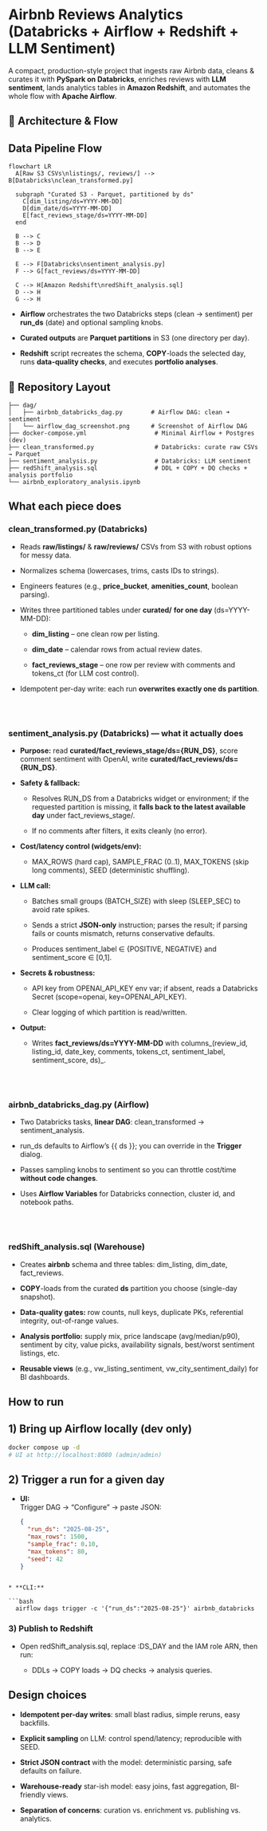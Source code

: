 Airbnb Reviews Analytics (Databricks + Airflow + Redshift + LLM Sentiment)
==========================================================================

A compact, production-style project that ingests raw Airbnb data, cleans & curates it with **PySpark on Databricks**, enriches reviews with **LLM sentiment**, lands analytics tables in **Amazon Redshift**, and automates the whole flow with **Apache Airflow**.

🧭 Architecture & Flow
-------------------

## Data Pipeline Flow

```mermaid
flowchart LR
  A[Raw S3 CSVs\nlistings/, reviews/] --> B[Databricks\nclean_transformed.py]

  subgraph "Curated S3 - Parquet, partitioned by ds"
    C[dim_listing/ds=YYYY-MM-DD]
    D[dim_date/ds=YYYY-MM-DD]
    E[fact_reviews_stage/ds=YYYY-MM-DD]
  end

  B --> C
  B --> D
  B --> E

  E --> F[Databricks\nsentiment_analysis.py]
  F --> G[fact_reviews/ds=YYYY-MM-DD]

  C --> H[Amazon Redshift\nredShift_analysis.sql]
  D --> H
  G --> H
```

*   **Airflow** orchestrates the two Databricks steps (clean → sentiment) per **run\_ds** (date) and optional sampling knobs.
    
*   **Curated outputs** are **Parquet partitions** in S3 (one directory per day).
    
*   **Redshift** script recreates the schema, **COPY**\-loads the selected day, runs **data-quality checks**, and executes **portfolio analyses**.
    

📁 Repository Layout
-----------------

```text
├── dag/
│   ├── airbnb_databricks_dag.py        # Airflow DAG: clean ➜ sentiment
│   └── airflow_dag_screenshot.png      # Screenshot of Airflow DAG
├── docker-compose.yml                   # Minimal Airflow + Postgres (dev)
├── clean_transformed.py                 # Databricks: curate raw CSVs → Parquet
├── sentiment_analysis.py                # Databricks: LLM sentiment
├── redShift_analysis.sql                # DDL + COPY + DQ checks + analysis portfolio
└── airbnb_exploratory_analysis.ipynb   
```

What each piece does 
----------------------------------

### clean\_transformed.py (Databricks)

  *   Reads **raw/listings/** & **raw/reviews/** CSVs from S3 with robust options for messy data.
      
  *   Normalizes schema (lowercases, trims, casts IDs to strings).
      
  *   Engineers features (e.g., **price\_bucket**, **amenities\_count**, boolean parsing).
      
  *   Writes three partitioned tables under **curated/** **for one day** (ds=YYYY-MM-DD):
      
      *   **dim\_listing** – one clean row per listing.
          
      *   **dim\_date** – calendar rows from actual review dates.
          
      *   **fact\_reviews\_stage** – one row per review with comments and tokens\_ct (for LLM cost control).
          
  *   Idempotent per-day write: each run **overwrites exactly one ds partition**.
      


<br><br>

### sentiment\_analysis.py (Databricks) — **what it actually does**

  *   **Purpose:** read **curated/fact\_reviews\_stage/ds={RUN\_DS}**, score comment sentiment with OpenAI, write **curated/fact\_reviews/ds={RUN\_DS}**.
      
  *   **Safety & fallback:**
      
      *   Resolves RUN\_DS from a Databricks widget or environment; if the requested partition is missing, it **falls back to the latest available day** under fact\_reviews\_stage/.
          
      *   If no comments after filters, it exits cleanly (no error).
          
  *   **Cost/latency control (widgets/env):**
      
      *   MAX\_ROWS (hard cap), SAMPLE\_FRAC (0..1), MAX\_TOKENS (skip long comments), SEED (deterministic shuffling).
          
  *   **LLM call:**
      
      *   Batches small groups (BATCH\_SIZE) with sleep (SLEEP\_SEC) to avoid rate spikes.
          
      *   Sends a strict **JSON-only** instruction; parses the result; if parsing fails or counts mismatch, returns conservative defaults.
          
      *   Produces sentiment\_label ∈ {POSITIVE, NEGATIVE} and sentiment\_score ∈ \[0,1\].
          
  *   **Secrets & robustness:**
      
      *   API key from OPENAI\_API\_KEY env var; if absent, reads a Databricks Secret (scope=openai, key=OPENAI\_API\_KEY).
          
      *   Clear logging of which partition is read/written.
          
  *   **Output:**
      
      *   Writes **fact\_reviews/ds=YYYY-MM-DD** with columns_(review\_id, listing\_id, date\_key, comments, tokens\_ct, sentiment\_label, sentiment\_score, ds)_.
        

<br><br>

### airbnb\_databricks\_dag.py (Airflow)

  *   Two Databricks tasks, **linear DAG**: clean\_transformed → sentiment\_analysis.
      
  *   run\_ds defaults to Airflow’s {{ ds }}; you can override in the **Trigger** dialog.
      
  *   Passes sampling knobs to sentiment so you can throttle cost/time **without code changes**.
      
  *   Uses **Airflow Variables** for Databricks connection, cluster id, and notebook paths.


<br><br>

### redShift\_analysis.sql (Warehouse)

  *   Creates **airbnb** schema and three tables: dim\_listing, dim\_date, fact\_reviews.
      
  *   **COPY**\-loads from the curated **ds** partition you choose (single-day snapshot).
      
  *   **Data-quality gates:** row counts, null keys, duplicate PKs, referential integrity, out-of-range values.
      
  *   **Analysis portfolio:** supply mix, price landscape (avg/median/p90), sentiment by city, value picks, availability signals, best/worst sentiment listings, etc.
      
  *   **Reusable views** (e.g., vw\_listing\_sentiment, vw\_city\_sentiment\_daily) for BI dashboards.

    

How to run 
------------------------

## 1) Bring up Airflow locally (dev only)
```bash
docker compose up -d
# UI at http://localhost:8080 (admin/admin) 
```

## 2) Trigger a run for a given day
* **UI:**  
  Trigger DAG → “Configure” → paste JSON:

  ```json
  {
    "run_ds": "2025-08-25",
    "max_rows": 1500,
    "sample_frac": 0.10,
    "max_tokens": 80,
    "seed": 42
  }
```

* **CLI:**

```bash
  airflow dags trigger -c '{"run_ds":"2025-08-25"}' airbnb_databricks
```

### 3) Publish to Redshift

*   Open redShift\_analysis.sql, replace :DS\_DAY and the IAM role ARN, then run:
    
    *   DDLs → COPY loads → DQ checks → analysis queries.
        

Design choices 
----------------------------------------

*   **Idempotent per-day writes**: small blast radius, simple reruns, easy backfills.
    
*   **Explicit sampling** on LLM: control spend/latency; reproducible with SEED.
    
*   **Strict JSON contract** with the model: deterministic parsing, safe defaults on failure.
    
*   **Warehouse-ready** star-ish model: easy joins, fast aggregation, BI-friendly views.
    
*   **Separation of concerns**: curation vs. enrichment vs. publishing vs. analytics.
    

    
